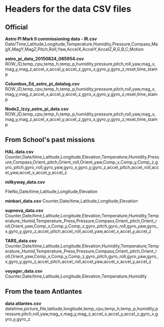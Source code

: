 # Headers for the data CSV files
## Official
**Astro PI Mark II commissioning data - IR.csv**
Date/Time,Latitude,Longitude,Temperature,Humidity,Pressure,Compass,MagX,MagY,MagZ,Pitch,Roll,Yaw,AccelX,AccelY,AccelZ,R,G,B,C,Motion

**astro_pi_data_20150824_085954.csv** 
ROW_ID,temp_cpu,temp_h,temp_p,humidity,pressure,pitch,roll,yaw,mag_x,mag_y,mag_z,accel_x,accel_y,accel_z,gyro_x,gyro_y,gyro_z,reset,time_stamp

**Columbus_Ed_astro_pi_datalog.csv**
ROW_ID,temp_cpu,temp_h,temp_p,humidity,pressure,pitch,roll,yaw,mag_x,mag_y,mag_z,accel_x,accel_y,accel_z,gyro_x,gyro_y,gyro_z,reset,time_stamp

**Node2_Izzy_astro_pi_data.csv** 
ROW_ID,temp_cpu,temp_h,temp_p,humidity,pressure,pitch,roll,yaw,mag_x,mag_y,mag_z,accel_x,accel_y,accel_z,gyro_x,gyro_y,gyro_z,reset,time_stamp

## From School's past missions
**HAL.data.csv**
Counter,Date/time,Latitude,Longitude,Elevation,Temperature,Humidity,Pressure,Compass,Orient_pitch,Orient_roll,Orient_yaw,Comp_x,Comp_y,Comp_z,gyro_pitch,gyro_roll,gyro_yaw,gyro_x,gyro_y,gyro_z,accel_pitch,accel_roll,accel_yaw,accel_x,accel_y,accel_z

**milkyway_data.csv**

FileNo,Date/time,Latitude,Longitude,Elevation

**minbari_data.csv**
Counter,Date/time,Latitude,Longitude,Elevation

**supnova_data.csv**
Counter,Date/time,Latitude,Longitude,Elevation,Temperature,Humidity,Temperature_Humid,Temperature_Press,Pressure,Compass,Orient_pitch,Orient_roll,Orient_yaw,Comp_x,Comp_y,Comp_z,gyro_pitch,gyro_roll,gyro_yaw,gyro_x,gyro_y,gyro_z,accel_pitch,accel_roll,accel_yaw,accel_x,accel_y,accel_z

**TARS_data.csv**
Counter,Date/time,Latitude,Longitude,Elevation,Humidity,Temperature,Temperature_Humid,Temperature_Press,Pressure,Compass,Orient_pitch,Orient_roll,Orient_yaw,Comp_x,Comp_y,Comp_z,gyro_pitch,gyro_roll,gyro_yaw,gyro_x,gyro_y,gyro_z,accel_pitch,accel_roll,accel_yaw,accel_x,accel_y,accel_z

**voyager_data.csv**
Counter,Date/time,Latitude,Longitude,Elevation,Temperature,Humidity

## From the team Antlantes
**data atlantes.csv**
datetime,picture_file,latitude,longitude,temp_cpu,temp_h,temp_p,humidity,pressure,pitch,roll,yaw,mag_x,mag_y,mag_z,accel_x,accel_y,accel_z,gyro_x,gyro_y,gyro_z
